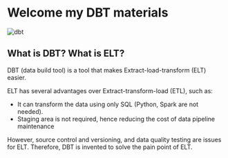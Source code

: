 # Welcome my DBT materials

![dbt](https://user-images.githubusercontent.com/45530179/219306194-66901a00-b886-4211-8d22-dfa69c9ec1a9.png)

## What is DBT? What is ELT?

DBT (data build tool) is a tool that makes Extract-load-transform (ELT) easier. 

ELT has several advantages over Extract-transform-load (ETL), such as:
* It can transform the data using only SQL (Python, Spark are not needed).
* Staging area is not required, hence reducing the cost of data pipeline maintenance

However, source control and versioning, and data quality testing are issues for ELT. Therefore, DBT is invented to solve the pain point of ELT.


